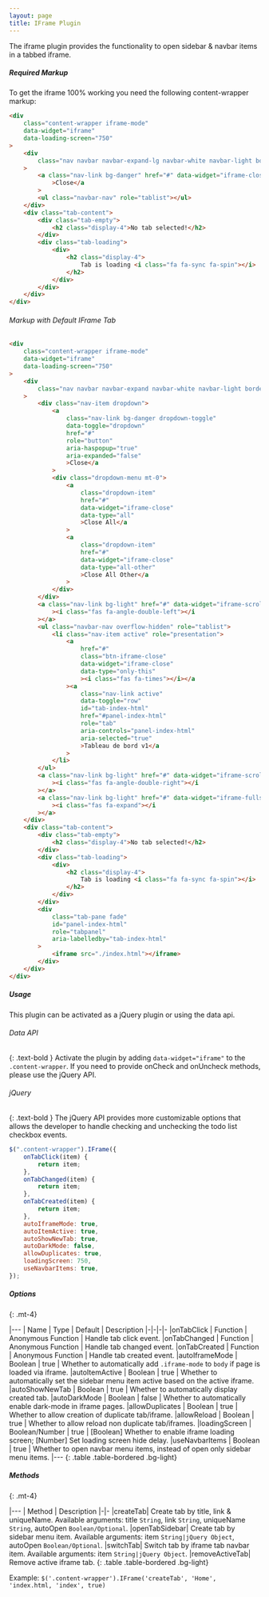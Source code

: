 ```yaml
---
layout: page
title: IFrame Plugin
---
```


The iframe plugin provides the functionality to open sidebar & navbar items in a tabbed iframe.

##### Required Markup

To get the iframe 100% working you need the following content-wrapper markup:

```html
<div
    class="content-wrapper iframe-mode"
    data-widget="iframe"
    data-loading-screen="750"
>
    <div
        class="nav navbar navbar-expand-lg navbar-white navbar-light border-bottom p-0"
    >
        <a class="nav-link bg-danger" href="#" data-widget="iframe-close"
            >Close</a
        >
        <ul class="navbar-nav" role="tablist"></ul>
    </div>
    <div class="tab-content">
        <div class="tab-empty">
            <h2 class="display-4">No tab selected!</h2>
        </div>
        <div class="tab-loading">
            <div>
                <h2 class="display-4">
                    Tab is loading <i class="fa fa-sync fa-spin"></i>
                </h2>
            </div>
        </div>
    </div>
</div>
```

###### Markup with Default IFrame Tab

```html
<div
    class="content-wrapper iframe-mode"
    data-widget="iframe"
    data-loading-screen="750"
>
    <div
        class="nav navbar navbar-expand navbar-white navbar-light border-bottom p-0"
    >
        <div class="nav-item dropdown">
            <a
                class="nav-link bg-danger dropdown-toggle"
                data-toggle="dropdown"
                href="#"
                role="button"
                aria-haspopup="true"
                aria-expanded="false"
                >Close</a
            >
            <div class="dropdown-menu mt-0">
                <a
                    class="dropdown-item"
                    href="#"
                    data-widget="iframe-close"
                    data-type="all"
                    >Close All</a
                >
                <a
                    class="dropdown-item"
                    href="#"
                    data-widget="iframe-close"
                    data-type="all-other"
                    >Close All Other</a
                >
            </div>
        </div>
        <a class="nav-link bg-light" href="#" data-widget="iframe-scrollleft"
            ><i class="fas fa-angle-double-left"></i
        ></a>
        <ul class="navbar-nav overflow-hidden" role="tablist">
            <li class="nav-item active" role="presentation">
                <a
                    href="#"
                    class="btn-iframe-close"
                    data-widget="iframe-close"
                    data-type="only-this"
                    ><i class="fas fa-times"></i></a
                ><a
                    class="nav-link active"
                    data-toggle="row"
                    id="tab-index-html"
                    href="#panel-index-html"
                    role="tab"
                    aria-controls="panel-index-html"
                    aria-selected="true"
                    >Tableau de bord v1</a
                >
            </li>
        </ul>
        <a class="nav-link bg-light" href="#" data-widget="iframe-scrollright"
            ><i class="fas fa-angle-double-right"></i
        ></a>
        <a class="nav-link bg-light" href="#" data-widget="iframe-fullscreen"
            ><i class="fas fa-expand"></i
        ></a>
    </div>
    <div class="tab-content">
        <div class="tab-empty">
            <h2 class="display-4">No tab selected!</h2>
        </div>
        <div class="tab-loading">
            <div>
                <h2 class="display-4">
                    Tab is loading <i class="fa fa-sync fa-spin"></i>
                </h2>
            </div>
        </div>
        <div
            class="tab-pane fade"
            id="panel-index-html"
            role="tabpanel"
            aria-labelledby="tab-index-html"
        >
            <iframe src="./index.html"></iframe>
        </div>
    </div>
</div>
```

##### Usage

This plugin can be activated as a jQuery plugin or using the data api.

###### Data API

{: .text-bold }
Activate the plugin by adding `data-widget="iframe"` to the `.content-wrapper`. If you need to provide onCheck and onUncheck methods, please use the jQuery API.

###### jQuery

{: .text-bold }
The jQuery API provides more customizable options that allows the developer to handle checking and unchecking the todo list checkbox events.

```js
$(".content-wrapper").IFrame({
    onTabClick(item) {
        return item;
    },
    onTabChanged(item) {
        return item;
    },
    onTabCreated(item) {
        return item;
    },
    autoIframeMode: true,
    autoItemActive: true,
    autoShowNewTab: true,
    autoDarkMode: false,
    allowDuplicates: true,
    loadingScreen: 750,
    useNavbarItems: true,
});
```

##### Options

{: .mt-4}

|---
| Name | Type | Default | Description
|-|-|-|-
|onTabClick | Function | Anonymous Function | Handle tab click event.
|onTabChanged | Function | Anonymous Function | Handle tab changed event.
|onTabCreated | Function | Anonymous Function | Handle tab created event.
|autoIframeMode | Boolean | true | Whether to automatically add `.iframe-mode` to `body` if page is loaded via iframe.
|autoItemActive | Boolean | true | Whether to automatically set the sidebar menu item active based on the active iframe.
|autoShowNewTab | Boolean | true | Whether to automatically display created tab.
|autoDarkMode | Boolean | false | Whether to automatically enable dark-mode in iframe pages.
|allowDuplicates | Boolean | true | Whether to allow creation of duplicate tab/iframe.
|allowReload | Boolean | true | Whether to allow reload non duplicate tab/iframes.
|loadingScreen | Boolean/Number | true | [Boolean] Whether to enable iframe loading screen; [Number] Set loading screen hide delay.
|useNavbarItems | Boolean | true | Whether to open navbar menu items, instead of open only sidebar menu items.
|---
{: .table .table-bordered .bg-light}

##### Methods

{: .mt-4}

|---
| Method | Description
|-|-
|createTab| Create tab by title, link & uniqueName. Available arguments: title `String`, link `String`, uniqueName `String`, autoOpen `Boolean/Optional`.
|openTabSidebar| Create tab by sidebar menu item. Available arguments: item `String|jQuery Object`, autoOpen `Boolean/Optional`.
|switchTab| Switch tab by iframe tab navbar item. Available arguments: item `String|jQuery Object`.
|removeActiveTab| Remove active iframe tab.
{: .table .table-bordered .bg-light}

Example: `$('.content-wrapper').IFrame('createTab', 'Home', 'index.html, 'index', true)`
